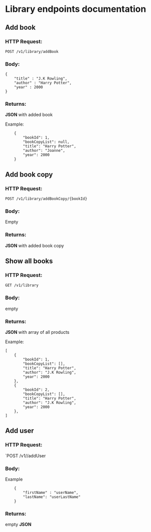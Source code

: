 # Library endpoints documentation

## Add book
### HTTP Request:
`POST /v1/library/addBook`

### Body:
```
{
    "title" : "J.K Rowling",
    "author" : "Harry Potter",
    "year" : 2000
}
```

### Returns:
**JSON** with added book

Example:
```
    {
        "bookId": 1,
        "bookCopyList": null,
        "title": "Harry Potter",
        "author": "Joanne",
        "year": 2000
    }
```
## Add book copy
### HTTP Request:
`POST /v1/library/addBookCopy/{bookId}`

### Body:

Empty

### Returns:
**JSON** with added book copy


## Show all books
### HTTP Request:
`GET /v1/library`

### Body:
empty

### Returns:
**JSON** with array of all products

Example:
```
[
    {
        "bookId": 1,
        "bookCopyList": [],
        "title": "Harry Potter",
        "author": "J.K Rowling",
        "year": 2000
    },
    {
        "bookId": 2,
        "bookCopyList": [],
        "title": "Harry Potter",
        "author": "J.K Rowling",
        "year": 2000
    },
]
```
## Add user
### HTTP Request:
`POST /v1//addUser
### Body:
Example
```
    {
        "firstName" : "userName",
        "lastName": "userLastName"
    }
```
### Returns:
empty **JSON**

